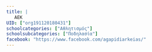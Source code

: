 ```yaml
---
title: |
   ΑΕΚ
UID: ["org191120180431"]
schoolcategories: ["Αθλητισμός"]
schoolsubcategories: ["Ποδηλασία"]
facebook: "https://www.facebook.com/agapidiarkeias/"
---
```


